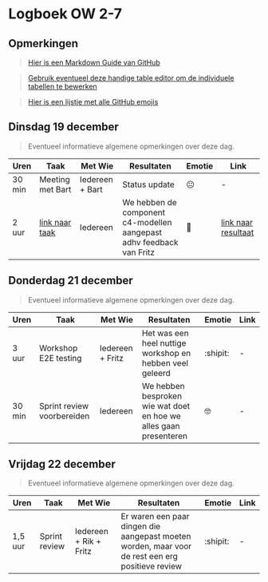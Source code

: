 # Logboek OW 2-7

## Opmerkingen

> [Hier is een Markdown Guide van GitHub](https://guides.github.com/features/mastering-markdown/)

> [Gebruik eventueel deze handige table editor om de individuele tabellen te bewerken](https://www.tablesgenerator.com/markdown_tables)

> [Hier is een lijstje met alle GitHub emojis](https://github.com/ikatyang/emoji-cheat-sheet/blob/master/README.md)


## Dinsdag 19 december

> Eventueel informatieve algemene opmerkingen over deze dag.

| Uren | Taak  | Met Wie | Resultaten | Emotie | Link |
|---|---|---|---|---|---|
| 30 min | Meeting met Bart | Iedereen + Bart | Status update | :neutral_face: | - |
| 2 uur | [link naar taak](https://github.com/HANICA-DWA/project-sep23-klipspringer/issues/252) | Iedereen | We hebben de component c4-modellen aangepast adhv feedback van Fritz | :slightly_smiling_face: | [link naar resultaat](https://github.com/HANICA-DWA/project-sep23-klipspringer/commit/ef0a8c9502af5760411095821392c86f16da3cdb) |


## Donderdag 21 december

> Eventueel informatieve algemene opmerkingen over deze dag.

| Uren | Taak  | Met Wie | Resultaten | Emotie | Link |
|---|---|---|---|---|---|
| 3 uur | Workshop E2E testing | Iedereen + Fritz | Het was een heel nuttige workshop en hebben veel geleerd | :shipit: | - |
| 30 min | Sprint review voorbereiden | Iedereen | We hebben besproken wie wat doet en hoe we alles gaan presenteren | :nerd_face: | - |


## Vrijdag 22 december

> Eventueel informatieve algemene opmerkingen over deze dag.

| Uren | Taak  | Met Wie | Resultaten | Emotie | Link |
|---|---|---|---|---|---|
| 1,5 uur | Sprint review | Iedereen + Rik + Fritz | Er waren een paar dingen die aangepast moeten worden, maar voor de rest een erg positieve review | :shipit: | - |
